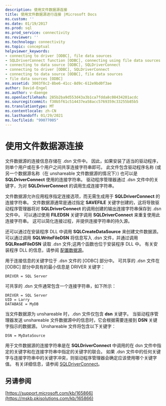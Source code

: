 ```yaml
---
description: 使用文件数据源连接
title: 使用文件数据源进行连接 |Microsoft Docs
ms.custom: ''
ms.date: 01/19/2017
ms.prod: sql
ms.prod_service: connectivity
ms.reviewer: ''
ms.technology: connectivity
ms.topic: conceptual
helpviewer_keywords:
- connecting to driver [ODBC], file data sources
- SQLDriverConnect function [ODBC], connecting using file data sources
- connecting to data source [ODBC], SQLDriverConnect
- connecting to driver [ODBC], SQLDriverConnect
- connecting to data source [ODBC], file data sources
- file data sources [ODBC]
ms.assetid: 3003f8c2-8be6-41cc-8d9c-612e9bd0f3ae
author: David-Engel
ms.author: v-daenge
ms.openlocfilehash: 285b2ba9d553d43a3b1ca7fdda8c08434201acdc
ms.sourcegitcommit: f30b5f61c514437ea58acc5769359c33255b85b5
ms.translationtype: MT
ms.contentlocale: zh-CN
ms.lasthandoff: 01/29/2021
ms.locfileid: "99077005"
---
```

# <a name="connecting-using-file-data-sources"></a>使用文件数据源连接
文件数据源的连接信息存储在 .dsn 文件中。 因此，如果安装了适当的驱动程序，则单个用户或在多个用户之间共享连接字符串即可。 此文件包含驱动程序名称 (或另一个数据源名称（在 unshareable 文件数据源的情况下）) 也可以是 **SQLDriverConnect** 使用的连接字符串。 驱动程序管理器通过 .dsn 文件中的关键字，为对 **SQLDriverConnect** 的调用生成连接字符串。  
  
 文件数据源允许应用程序指定连接选项，而无需生成用于 **SQLDriverConnect** 的连接字符串。 文件数据源通常是通过指定 **SAVEFILE** 关键字创建的，这将导致驱动程序管理器将对 **SQLDriverConnect** 的调用创建的输出连接字符串保存到 .dsn 文件中。 可以通过使用 **FILEDSN** 关键字调用 **SQLDriverConnect** 来重复使用此连接字符串。 这可以简化连接过程，并提供连接字符串的持久源。  
  
 还可以通过在安装程序 DLL 中调用 **SQLCreateDataSource** 来创建文件数据源。 可以通过调用 **SQLWriteFileDSN** 将信息写入 .dsn 文件，并通过调用 **SQLReadFileDSN** 读取 .dsn 文件;这两个函数也位于安装程序 DLL 中。 有关安装程序 DLL 的信息，请参阅 [配置数据源](../../../odbc/reference/install/configuring-data-sources.md)。  
  
 用于连接信息的关键字位于 .dsn 文件的 [ODBC] 部分中。 可共享的 .dsn 文件在 [ODBC] 部分中具有的最小信息是 DRIVER 关键字：  
  
```  
DRIVER = SQL Server  
```  
  
 可共享的 .dsn 文件通常包含一个连接字符串，如下所示：  
  
```  
DRIVER = SQL Server  
UID = Larry  
DATABASE = MyDB  
```  
  
 当文件数据源为 unshareable 时，.dsn 文件仅包含 **dsn** 关键字。 当驱动程序管理器发送 unshareable 文件数据源中的信息时，它会根据需要连接到 **DSN** 关键字指示的数据源。 Unshareable 文件将包含以下关键字：  
  
```  
DSN = MyDataSource  
```  
  
 用于文件数据源的连接字符串是在 **SQLDriverConnect** 中调用的在 dsn 文件中指定的关键字和在连接字符串中指定的关键字的联合。 如果 .dsn 文件中的任何关键字与连接字符串中的关键字冲突，则驱动程序管理器会确定应该使用哪个关键字值。 有关详细信息，请参阅 [SQLDriverConnect](../../../odbc/reference/syntax/sqldriverconnect-function.md)。  
  
## <a name="see-also"></a>另请参阅  
 [https://support.microsoft.com/kb/165866](https://mskb.pkisolutions.com/kb/165866)
